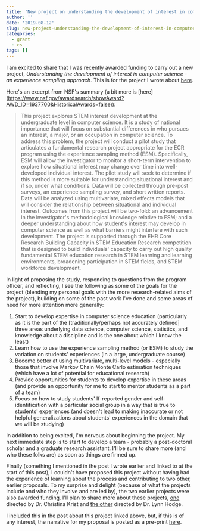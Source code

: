 ```yaml
---
title: 'New project on understanding the development of interest in computer science'
author: ''
date: '2019-08-12'
slug: new-project-understanding-the-development-of-interest-in-computer-science
categories:
  - grant
  - cs
tags: []
---
```


I am excited to share that I was recently awarded funding to carry out a new project, *Understanding the development of interest in computer science - an experience sampling approach*. This is for the project I wrote about  [here](https://joshuamrosenberg.com/post/2019/08/03/thoughts-from-submitting-a-grant-proposal-for-the-first-time/).

Here's an excerpt from NSF's summary (a bit more is [here]
(https://www.nsf.gov/awardsearch/showAward?AWD_ID=1937700&HistoricalAwards=false)): 

> This project explores STEM interest development at the undergraduate level in computer science. It is a study of national importance that will focus on substantial differences in who pursues an interest, a major, or an occupation in computer science. To address this problem, the project will conduct a pilot study that articulates a fundamental research project appropriate for the ECR program using the experience sampling method (ESM). Specifically, ESM will allow the investigator to monitor a short-term intervention to explore how situational interest may change over time into well-developed individual interest. The pilot study will seek to determine if this method is more suitable for understanding situational interest and if so, under what conditions. Data will be collected through pre-post surveys, an experience sampling survey, and short written reports. Data will be analyzed using multivariate, mixed effects models that will consider the relationship between situational and individual interest. Outcomes from this project will be two-fold: an advancement in the investigator's methodological knowledge relative to ESM; and a deeper understanding about how student's interest may develop in computer science as well as what barriers might interfere with such development. The project is supported through the EHR Core Research Building Capacity in STEM Education Research competition that is designed to build individuals' capacity to carry out high quality fundamental STEM education research in STEM learning and learning environments, broadening participation in STEM fields, and STEM workforce development.

In light of proposing the study, responding to questions from the program officer, and reflecting, I see the following as some of the goals for the project (blending my personal goals with the more research-related aims of the project), building on some of the past work I've done and some areas of need for more attention more generally:

1. Start to develop expertise in computer science education (particularly as it is the part of the [traditionally/perhaps not accurately defined] three areas underlying data science, computer science, statistics, and knowledge about a discipline and is the one about which I know the least)
1. Learn how to use the experience sampling method (or ESM) to study the variation on students' experiences (in a large, undergraduate course)
1. Become better at using multivariate, multi-level models - especially those that involve Markov Chain Monte Carlo estimation techniques (which have a lot of potential for educational research)
1. Provide opportunities for students to develop expertise in these areas (and provide an opportunity for me to start to mentor students as a part of a team)
1. Focus on how to study students' lf-reported gender and self-identification with a particular social group in a way that is true to students' experiences (and doesn't lead to making inaccurate or not helpful generalizations about students' experiences in the domain that we will be studying)

In addition to being excited, I'm nervous about beginning the project. My next immediate step is to start to develop a team - probably a post-doctoral scholar and a graduate research assistant. I'll be sure to share more (and who these folks are) as soon as things are firmed up.

Finally (something I mentioned in the post I wrote earlier and linked to at the start of this post), I couldn't have proposed this project without having had the experience of learning about the process and contributing to two other, earlier proposals. To my surprise and delight (because of what the projects include and who they involve and are led by), the two earlier projects were also awarded funding. I'll plan to share more about these projects, [one](https://www.nsf.gov/awardsearch/showAward?AWD_ID=1920796&HistoricalAwards=false) directed by Dr. Christina Krist and [the other](https://www.nsf.gov/awardsearch/showAward?AWD_ID=1923509&HistoricalAwards=false) directed by Dr. Lynn Hodge.

I included this in the post about this project linked above, but, if this is of any interest, the narrative for my proposal is posted as a pre-print [here](https://osf.io/9mg5y/).